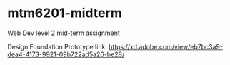 # mtm6201-midterm
Web Dev level 2 mid-term assignment

Design Foundation Prototype link: https://xd.adobe.com/view/eb7bc3a9-dea4-4173-9921-09b722ad5a26-be28/

